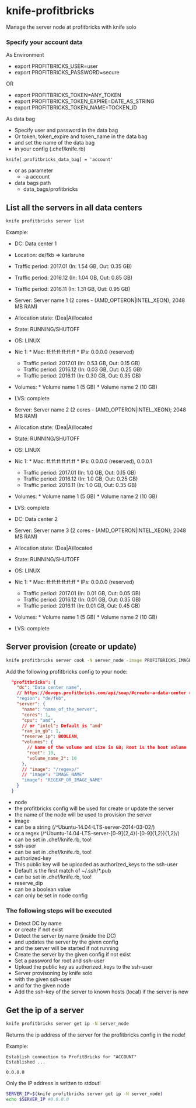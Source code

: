 # knife-profitbricks
Manage the server node at profitbricks with knife solo

### Specify your account data
As Environment

 * export PROFITBRICKS_USER=user
 * export PROFITBRICKS_PASSWORD=secure

OR

 * export PROFITBRICKS_TOKEN=ANY_TOKEN
 * export PROFITBRICKS_TOKEN_EXPIRE=DATE_AS_STRING
 * export PROFITBRICKS_TOKEN_NAME=TOCKEN_ID

As data bag

 * Specify user and password in the data bag
 * Or token, token_expire and token_name in the data bag
 * and set the name of the data bag
  * in your config (.chef/knife.rb)

   ```
   knife[:profitbricks_data_bag] = 'account'
   ```

  * or as parameter
    * -a account
  * data bags path
    * data_bags/profitbricks

## List all the servers in all data centers

```bash
knife profitbricks server list
```

Example:

 * DC: Data center 1
  * Location: de/fkb => karlsruhe
   * Traffic period: 2017.01 (In: 1.54 GB, Out: 0.35 GB)
   * Traffic period: 2016.12 (In: 1.04 GB, Out: 0.85 GB)
   * Traffic period: 2016.11 (In: 1.31 GB, Out: 0.95 GB)

  * Server: Server name 1 (2 cores - (AMD_OPTERON|INTEL_XEON); 2048 MB RAM)
   * Allocation state: (Dea|A)llocated
   * State: RUNNING/SHUTOFF
   * OS: LINUX
   * Nic 1:
    * Mac: ff:ff:ff:ff:ff:ff
    * IPs: 0.0.0.0 (reserved)
     * Traffic period: 2017.01 (In: 0.53 GB, Out: 0.15 GB)
     * Traffic period: 2016.12 (In: 0.03 GB, Out: 0.25 GB)
     * Traffic period: 2016.11 (In: 0.30 GB, Out: 0.35 GB)
   * Volumes:
    * Volume name 1 (5 GB)
    * Volume name 2 (10 GB)
   * LVS: complete
  * Server: Server name 2 (2 cores - (AMD_OPTERON|INTEL_XEON); 2048 MB RAM)
   * Allocation state: (Dea|A)llocated
   * State: RUNNING/SHUTOFF
   * OS: LINUX
   * Nic 1:
    * Mac: ff:ff:ff:ff:ff:ff
    * IPs: 0.0.0.0 (reserved), 0.0.0.1
     * Traffic period: 2017.01 (In: 1.0 GB, Out: 0.15 GB)
     * Traffic period: 2016.12 (In: 1.0 GB, Out: 0.25 GB)
     * Traffic period: 2016.11 (In: 1.0 GB, Out: 0.35 GB)
   * Volumes:
    * Volume name 1 (5 GB)
    * Volume name 2 (10 GB)
   * LVS: complete
 * DC: Data center 2
  * Server: Server name 3 (2 cores - (AMD_OPTERON|INTEL_XEON); 2048 MB RAM)
   * Allocation state: (Dea|A)llocated
   * State: RUNNING/SHUTOFF
   * OS: LINUX
   * Nic 1:
    * Mac: ff:ff:ff:ff:ff:ff
    * IPs: 0.0.0.0 (reserved)
     * Traffic period: 2017.01 (In: 0.01 GB, Out: 0.05 GB)
     * Traffic period: 2016.12 (In: 0.01 GB, Out: 0.35 GB)
     * Traffic period: 2016.11 (In: 0.01 GB, Out: 0.45 GB)
   * Volumes:
    * Volume name 1 (5 GB)
    * Volume name 2 (10 GB)
   * LVS: complete

## Server provision (create or update)

```bash
knife profitbricks server cook -N server_node -image PROFITBRICKS_IMAGE_NAME -u SSH_USER -authorized-key ~/.ssh/id_rsa.pub
```

Add the following profitbricks config to your node:

```json
  "profitbricks": {
    "dc": "Data center name",
    // https://devops.profitbricks.com/api/soap/#create-a-data-center => locations
    "region": "de/fkb", 
    "server": {
      "name": "name_of_the_server",
      "cores": 1,
      "cpu": "amd",
      // or "intel"; Default is "amd"
      "ram_in_gb": 1,
      "reserve_ip": BOOLEAN,
      "volumes": {
        // Name of the volume and size in GB; Root is the boot volume
        "root": 10, 
        "volume_name_2": 10
      },
      // "image": "/regexp/"
      // "image": "IMAGE_NAME"
      "image": "REGEXP_OR_IMAGE_NAME"
    }
  }
```

 * node
  * the profitbricks config will be used for create or update the server
  * the name of the node will be used to provision the server
 * image
  * can be a string (/^Ubuntu-14.04-LTS-server-2014-03-02/)
  * or a regex (/^Ubuntu-14.04-LTS-server-[0-9]{2,4}(-[0-9]{1,2}){1,2}/)
  * can be set in .chef/knife.rb, too!
 * ssh-user
  * can be set in .chef/knife.rb, too!
 * authorized-key
  * This public key will be uploaded as authorized_keys to the ssh-user
  * Default is the first match of ~/.ssh/*.pub
  * can be set in .chef/knife.rb, too!
 * reserve_dip
  * can be a boolean value
  * can only be set in node config

### The following steps will be executed

 * Detect DC by name
  * or create if not exist
 * Detect the server by name (inside the DC) 
  * and updates the server by the given config
  * and the server will be started if not running
 * Create the server by the given config if not exist
  * Set a password for root and ssh-user
  * Upload the public key as authorized_keys to the ssh-user
 * Server provisoning by knife solo
  * with the given ssh-user
  * and for the given node
 * Add the ssh-key of the server to known hosts (local) if the server is new

## Get the ip of a server

```bash
knife profitbricks server get ip -N server_node
```

Returns the ip address of the server for the profitbricks config in the node!

Example:

```
Establish connection to ProfitBricks for "ACCOUNT"
Established ...

0.0.0.0
```

Only the IP address is written to stdout!

```bash
SERVER_IP=$(knife profitbricks server get ip -N server_node)
echo $SERVER_IP #0.0.0.0
```

